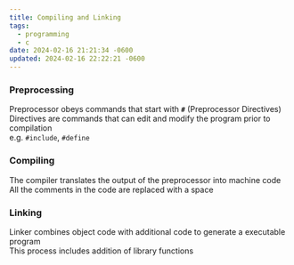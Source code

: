 ```yaml
---
title: Compiling and Linking
tags:
  - programming
  - c
date: 2024-02-16 21:21:34 -0600
updated: 2024-02-16 22:22:21 -0600
---
```


### Preprocessing  
Preprocessor obeys commands that start with **`#`** (Preprocessor Directives)  
Directives are commands that can edit and modify the program prior to compilation  
e.g. `#include`, `#define`

### Compiling  
The compiler translates the output of the preprocessor into machine code  
All the comments in the code are replaced with a space

### Linking
Linker combines object code with additional code to generate a executable program  
This process includes addition of library functions
